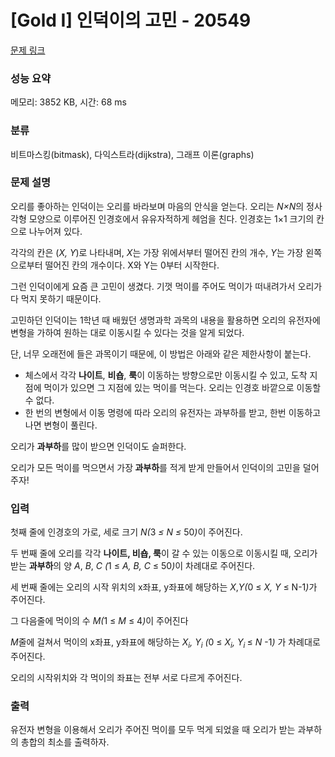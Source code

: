 # [Gold I] 인덕이의 고민 - 20549 

[문제 링크](https://www.acmicpc.net/problem/20549) 

### 성능 요약

메모리: 3852 KB, 시간: 68 ms

### 분류

비트마스킹(bitmask), 다익스트라(dijkstra), 그래프 이론(graphs)

### 문제 설명

<p>오리를 좋아하는 인덕이는 오리를 바라보며 마음의 안식을 얻는다. 오리는<em> N×N</em>의 정사각형 모양으로 이루어진 인경호에서 유유자적하게 헤엄을 친다. 인경호는 1×1 크기의 칸으로 나누어져 있다.</p>

<p>각각의 칸은 (<em>X, Y</em>)로 나타내며, <em>X</em>는 가장 위에서부터 떨어진 칸의 개수, <em>Y</em>는 가장 왼쪽으로부터 떨어진 칸의 개수이다. X와 Y는 0부터 시작한다. </p>

<p>그런 인덕이에게 요즘 큰 고민이 생겼다. 기껏 먹이를 주어도 먹이가 떠내려가서 오리가 다 먹지 못하기 때문이다.</p>

<p>고민하던 인덕이는 1학년 때 배웠던 생명과학 과목의 내용을 활용하면 오리의 유전자에 변형을 가하여 원하는 대로 이동시킬 수 있다는 것을 알게 되었다.</p>

<p>단, 너무 오래전에 들은 과목이기 때문에, 이 방법은 아래와 같은 제한사항이 붙는다.</p>

<ul>
	<li>체스에서 각각 <strong>나이트</strong>, <strong>비숍</strong>, <strong>룩</strong>이 이동하는 방향으로만 이동시킬 수 있고, 도착 지점에 먹이가 있으면 그 지점에 있는 먹이를 먹는다. 오리는 인경호 바깥으로 이동할 수 없다.</li>
	<li>한 번의 변형에서 이동 명령에 따라 오리의 유전자는 과부하를 받고, 한번 이동하고 나면 변형이 풀린다.</li>
</ul>

<p>오리가 <strong>과부하</strong>를 많이 받으면 인덕이도 슬퍼한다.</p>

<p>오리가 모든 먹이를 먹으면서 가장<strong> 과부하</strong>를 적게 받게 만들어서 인덕이의 고민을 덜어주자!</p>

### 입력 

 <p>첫째 줄에 인경호의 가로, 세로 크기 <em>N(</em>3 <em>≤ N ≤ </em>50<em>)</em>이 주어진다.</p>

<p>두 번째 줄에 오리를 각각 <strong>나이트,  비숍, 룩</strong>이 갈 수 있는 이동으로 이동시킬 때, 오리가 받는 <strong>과부하</strong>의 양 <em>A</em>, <em>B</em>, <em>C (</em>1<i> </i>≤<em> A, B, C </em> ≤<em> </em>50<em>)</em>이 차례대로 주어진다.</p>

<p>세 번째 줄에는 오리의 시작 위치의 x좌표, y좌표에 해당하는 <em>X</em>,<em>Y(</em>0 ≤ <em>X, Y </em>≤ N-1<em>)</em>가 주어진다.</p>

<p>그 다음줄에 먹이의 수 <em>M(</em>1 ≤ <em>M </em>≤<em> </em>4<em>)</em>이 주어진다</p>

<p><em>M</em>줄에 걸쳐서 먹이의 x좌표, y좌표에 해당하는 <em>X<sub>i</sub>, Y<sub>i</sub> (</em>0<i> </i>≤ <em>X<sub>i</sub>, Y<sub>i </sub></em>≤ <em>N </em>-1<em>) </em>가 차례대로 주어진다.</p>

<p>오리의 시작위치와 각 먹이의 좌표는 전부 서로 다르게 주어진다.</p>

### 출력 

 <p>유전자 변형을 이용해서 오리가 주어진 먹이를 모두 먹게 되었을 때 오리가 받는 과부하의 총합의 최소를 출력하자.</p>

